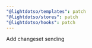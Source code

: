 ```yaml
---
"@lightdotso/templates": patch
"@lightdotso/stores": patch
"@lightdotso/hooks": patch
---
```


Add changeset sending
